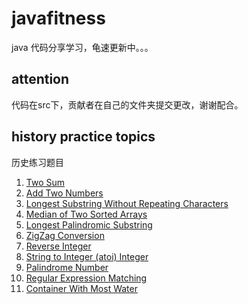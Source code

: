 # javafitness

java 代码分享学习，龟速更新中。。。

## attention

代码在src下，贡献者在自己的文件夹提交更改，谢谢配合。

## history practice topics

历史练习题目

1. [Two Sum](https://amazingsharings.github.io/javafitness/TwoSum)
2. [Add Two Numbers](https://amazingsharings.github.io/javafitness/AddTwoNumbers)
3. [Longest Substring Without Repeating Characters](https://amazingsharings.github.io/javafitness/LongestSubstringWithoutRepeatingCharacters)
4. [Median of Two Sorted Arrays](https://amazingsharings.github.io/javafitness/MedianofTwoSortedArrays)
5. [Longest Palindromic Substring](https://amazingsharings.github.io/javafitness/LongestPalindromicSubstring)
6. [ZigZag Conversion](https://amazingsharings.github.io/javafitness/ZigZagConversion)
7. [Reverse Integer](https://amazingsharings.github.io/javafitness/ReverseInteger)
8. [String to Integer (atoi) Integer](https://amazingsharings.github.io/javafitness/StringtoInteger)
9. [Palindrome Number](https://amazingsharings.github.io/javafitness/PalindromeNumber)
10. [Regular Expression Matching](https://amazingsharings.github.io/javafitness/RegularExpressionMatching)
11. [Container With Most Water](https://amazingsharings.github.io/javafitness/ContainerWithMostWater)
